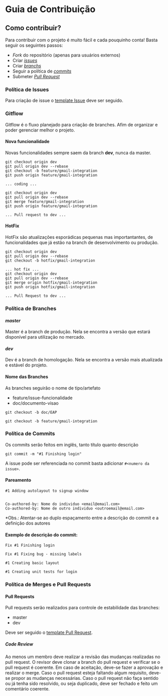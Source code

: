 # Guia de Contribuição  

## Como contribuir?

Para contribuir com o projeto é muito fácil e cada pouquinho conta! Basta seguir os seguintes passos:

* *Fork* do repositório (apenas para usuários externos)
* Criar [*issues*](CONTRIBUTING.md#política-de-issues)
* Criar [*branchs*](CONTRIBUTING.md#política-de-branches)
* Seguir a política de [*commits*](CONTRIBUTING.md#política-de-commits)
* Submeter [*Pull Request*](CONTRIBUTING.md#política-de-merges-e-pull-requests)


### Política de Issues
Para criação de issue o [template Issue](docs/issue_template.md) deve ser seguido.

### Gitflow
Gitflow é o fluxo planejado para criação de branches. Afim de organizar e poder gerenciar melhor o projeto.

#### Nova funcionalidade
Novas funcionalidades sempre saem da branch **dev**, nunca da master.
```
git checkout origin dev
git pull origin dev --rebase
git checkout -b feature/gmail-integration
git push origin feature/gmail-integration

... coding ...

git checkout origin dev
git pull origin dev --rebase
git merge feature/gmail-integration
git push origin feature/gmail-integration

... Pull request to dev ...
```
#### HotFix
HotFix são atualizações esporádicas pequenas mas importantantes, de funcionalidades que já estão na branch de desenvolvimento ou produção.
```
git checkout origin dev
git pull origin dev --rebase
git checkout -b hotfix/gmail-integration

... hot fix ...
git checkout origin dev
git pull origin dev --rebase
git merge origin hotfix/gmail-integration
git push origin hotfix/gmail-integration

... Pull Request to dev ...
```

### Política de Branches  
#### *master*
Master é a branch de produção. Nela se encontra a versão que estará disponível para utilização no mercado.

#### *dev*
Dev é a branch de homologação. Nela se encontra a versão mais atualizada e estável do projeto.

#### Nome das Branches
As branches seguirão o nome de tipo/artefato
* feature/issue-funcionalidade
* doc/documento-visao

```
git checkout -b doc/EAP
```
```
git checkout -b feature/gmail-integration
```

### Política de Commits
Os commits serão feitos em inglês, tanto título quanto descrição
```
git commit -m "#1 Finishing login"
```

A issue pode ser referenciada no commit basta adicionar `#<numero da issue>`.

#### Pareamento
```
#1 Adding autolayout to signup window


Co-authored-by: Nome do individuo <email@email.com>
Co-authored-by: Nome de outro individuo <outroemail@email.com>
```

*Obs.: Atentar-se ao duplo espaçamento entre a descrição do commit e a definição dos autores

#### Exemplo de descrição do commit:
```
Fix #1 Finishing login
```
```
Fix #1 Fixing bug - missing labels
```
```
#1 Creating basic layout
```
```
#1 Creating unit tests for login
```

### Política de Merges e Pull Requests

#### Pull Requests

Pull requests serão realizados para controle de estabilidade das branches:
* master
* dev

Deve ser seguido o [template Pull Request](docs/pull_request_template.md).

##### Code Review
Ao menos um membro deve realizar a revisão das mudanças realizadas no pull request.
O revisor deve clonar a branch do pull request e verificar se o pull request é coerente.
Em caso de aceitação, deve-se fazer a aprovação e realizar o merge.
Caso o pull request esteja faltando algum requisito, deve-se propor as mudanças necessárias.
Caso o pull request não faça sentido ou já tenha sido resolvido, ou seja duplicado, deve ser fechado e feito um comentário coerente.
